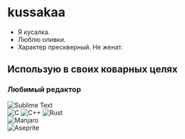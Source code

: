 # kussakaa
- Я кусалка.  
- Люблю оливки.  
- Характер прескверный. Не женат.   

## Использую в своих коварных целях

### Любимый редактор
![Sublime Text](https://img.shields.io/badge/sublime_text-%23575757.svg?style=for-the-badge&logo=sublime-text&logoColor=important)  
![C](https://img.shields.io/badge/c-%2300599C.svg?style=for-the-badge&logo=c&logoColor=white)
![C++](https://img.shields.io/badge/c++-%2300599C.svg?style=for-the-badge&logo=c%2B%2B&logoColor=white)
![Rust](https://img.shields.io/badge/rust-%23000000.svg?style=for-the-badge&logo=rust&logoColor=white)  
![Manjaro](https://img.shields.io/badge/Manjaro-35BF5C?style=for-the-badge&logo=Manjaro&logoColor=white)  
![Aseprite](https://img.shields.io/badge/Aseprite-FFFFFF?style=for-the-badge&logo=Aseprite&logoColor=#7D929E)  
